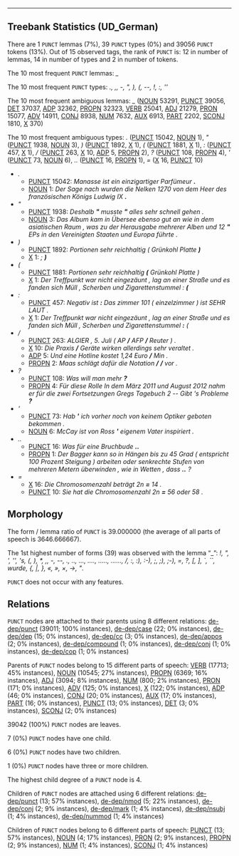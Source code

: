 

--------------------------------------------------------------------------------

## Treebank Statistics (UD_German)

There are 1 `PUNCT` lemmas (7%), 39 `PUNCT` types (0%) and 39056 `PUNCT` tokens (13%).
Out of 15 observed tags, the rank of `PUNCT` is: 12 in number of lemmas, 14 in number of types and 2 in number of tokens.

The 10 most frequent `PUNCT` lemmas: <em>_</em>

The 10 most frequent `PUNCT` types:  <em>., ,, -, ", ), (, --, !, :, ''</em>

The 10 most frequent ambiguous lemmas: <em>_</em> ([NOUN]() 53291, [PUNCT]() 39056, [DET]() 37037, [ADP]() 32362, [PROPN]() 32323, [VERB]() 25041, [ADJ]() 21279, [PRON]() 15077, [ADV]() 14911, [CONJ]() 8938, [NUM]() 7632, [AUX]() 6913, [PART]() 2202, [SCONJ]() 1810, [X]() 370)

The 10 most frequent ambiguous types:  <em>.</em> ([PUNCT]() 15042, [NOUN]() 1), <em>"</em> ([PUNCT]() 1938, [NOUN]() 3), <em>)</em> ([PUNCT]() 1892, [X]() 1), <em>(</em> ([PUNCT]() 1881, [X]() 1), <em>:</em> ([PUNCT]() 457, [X]() 1), <em>/</em> ([PUNCT]() 263, [X]() 10, [ADP]() 5, [PROPN]() 2), <em>?</em> ([PUNCT]() 108, [PROPN]() 4), <em>'</em> ([PUNCT]() 73, [NOUN]() 6), <em>..</em> ([PUNCT]() 16, [PROPN]() 1), <em>=</em> ([X]() 16, [PUNCT]() 10)


* <em>.</em>
  * [PUNCT]() 15042: <em>Manasse ist ein einzigartiger Parfümeur <b>.</b></em>
  * [NOUN]() 1: <em>Der Sage nach wurden die Nelken 1270 von dem Heer des französischen Königs Ludwig IX <b>.</b></em>
* <em>"</em>
  * [PUNCT]() 1938: <em>Deshalb <b>"</b> musste <b>"</b> alles sehr schnell gehen .</em>
  * [NOUN]() 3: <em>Das Album kam in Übersee ebenso gut an wie in dem asiatischen Raum , was zu der Herausgabe mehrerer Alben und 12 <b>"</b> EPs in den Vereinigten Staaten und Europa führte .</em>
* <em>)</em>
  * [PUNCT]() 1892: <em>Portionen sehr reichhaltig ( Grünkohl Platte <b>)</b></em>
  * [X]() 1: <em>; <b>)</b></em>
* <em>(</em>
  * [PUNCT]() 1881: <em>Portionen sehr reichhaltig <b>(</b> Grünkohl Platte )</em>
  * [X]() 1: <em>Der Treffpunkt war nicht eingezäunt , lag an einer Straße und es fanden sich Müll , Scherben und Zigarettenstummel : <b>(</b></em>
* <em>:</em>
  * [PUNCT]() 457: <em>Negativ ist <b>:</b> Das zimmer 101 ( einzelzimmer ) ist SEHR LAUT .</em>
  * [X]() 1: <em>Der Treffpunkt war nicht eingezäunt , lag an einer Straße und es fanden sich Müll , Scherben und Zigarettenstummel <b>:</b> (</em>
* <em>/</em>
  * [PUNCT]() 263: <em>ALGIER , 5. Juli ( AP <b>/</b> AFP <b>/</b> Reuter ) .</em>
  * [X]() 10: <em>Die Praxis <b>/</b> Geräte wirken allerdings sehr veraltet .</em>
  * [ADP]() 5: <em>Und eine Hotline kostet 1,24 Euro <b>/</b> Min .</em>
  * [PROPN]() 2: <em>Maas schlägt dafür die Notation <b>/</b> <b>/</b> vor .</em>
* <em>?</em>
  * [PUNCT]() 108: <em>Was will man mehr <b>?</b></em>
  * [PROPN]() 4: <em>Für diese Rolle In dem März 2011 und August 2012 nahm er für die zwei Fortsetzungen Gregs Tagebuch 2 -- Gibt 's Probleme <b>?</b></em>
* <em>'</em>
  * [PUNCT]() 73: <em>Hab <b>'</b> ich vorher noch von keinem Optiker geboten bekommen .</em>
  * [NOUN]() 6: <em>McCay ist von Ross <b>'</b> eigenem Vater inspiriert .</em>
* <em>..</em>
  * [PUNCT]() 16: <em>Was für eine Bruchbude <b>..</b></em>
  * [PROPN]() 1: <em>Der Bagger kann so in Hängen bis zu 45 Grad ( entspricht 100 Prozent Steigung ) arbeiten oder senkrechte Stufen von mehreren Metern überwinden , wie in Wetten , dass <b>..</b> ?</em>
* <em>=</em>
  * [X]() 16: <em>Die Chromosomenzahl beträgt 2n <b>=</b> 14 .</em>
  * [PUNCT]() 10: <em>Sie hat die Chromosomenzahl 2n <b>=</b> 56 oder 58 .</em>

## Morphology

The form / lemma ratio of `PUNCT` is 39.000000 (the average of all parts of speech is 3646.666667).

The 1st highest number of forms (39) was observed with the lemma “_”: <em>!, ", ', '', 's, (, ), *, ,, -, --, ., .., ..., ...., ....., ......, /, :, :), :-), ;, ;), ;-), =, ?, [, ], `, ``, wurde, {, |, }, «, », ×, →, ﻿"</em>.

`PUNCT` does not occur with any features.


## Relations

`PUNCT` nodes are attached to their parents using 8 different relations: [de-dep/punct]() (39011; 100% instances), [de-dep/case]() (22; 0% instances), [de-dep/dep]() (15; 0% instances), [de-dep/cc]() (3; 0% instances), [de-dep/appos]() (2; 0% instances), [de-dep/compound]() (1; 0% instances), [de-dep/conj]() (1; 0% instances), [de-dep/cop]() (1; 0% instances)

Parents of `PUNCT` nodes belong to 15 different parts of speech: [VERB]() (17713; 45% instances), [NOUN]() (10545; 27% instances), [PROPN]() (6369; 16% instances), [ADJ]() (3094; 8% instances), [NUM]() (800; 2% instances), [PRON]() (171; 0% instances), [ADV]() (125; 0% instances), [X]() (122; 0% instances), [ADP]() (46; 0% instances), [CONJ]() (20; 0% instances), [AUX]() (17; 0% instances), [PART]() (16; 0% instances), [PUNCT]() (13; 0% instances), [DET]() (3; 0% instances), [SCONJ]() (2; 0% instances)

39042 (100%) `PUNCT` nodes are leaves.

7 (0%) `PUNCT` nodes have one child.

6 (0%) `PUNCT` nodes have two children.

1 (0%) `PUNCT` nodes have three or more children.

The highest child degree of a `PUNCT` node is 4.

Children of `PUNCT` nodes are attached using 6 different relations: [de-dep/punct]() (13; 57% instances), [de-dep/nmod]() (5; 22% instances), [de-dep/conj]() (2; 9% instances), [de-dep/mark]() (1; 4% instances), [de-dep/nsubj]() (1; 4% instances), [de-dep/nummod]() (1; 4% instances)

Children of `PUNCT` nodes belong to 6 different parts of speech: [PUNCT]() (13; 57% instances), [NOUN]() (4; 17% instances), [PRON]() (2; 9% instances), [PROPN]() (2; 9% instances), [NUM]() (1; 4% instances), [SCONJ]() (1; 4% instances)

